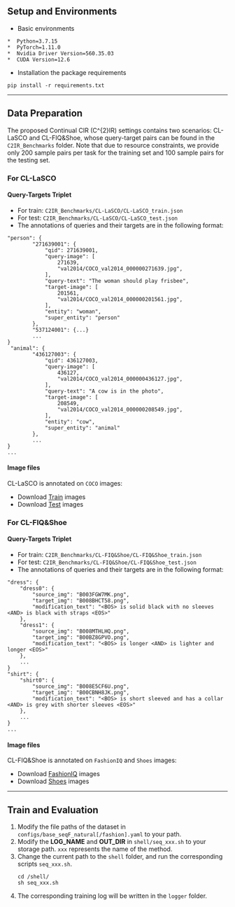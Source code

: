 ## Setup and Environments
- Basic environments
```
*  Python=3.7.15
*  PyTorch=1.11.0
*  Nvidia Driver Version=560.35.03
*  CUDA Version=12.6
```

- Installation the package requirements
```
pip install -r requirements.txt
```

---
## Data Preparation
The proposed Continual CIR (C^{2}IR) settings contains two scenarios: CL-LaSCO and CL-FIQ&Shoe, whose query-target pairs can be found in the `C2IR_Benchmarks` folder. Note that due to resource constraints, we provide only 200 sample pairs per task for the training set and 100 sample pairs for the testing set.
### For CL-LaSCO
#### Query-Targets Triplet
- For train: `C2IR_Benchmarks/CL-LaSCO/CL-LaSCO_train.json`
- For test: `C2IR_Benchmarks/CL-LaSCO/CL-LaSCO_test.json`
- The annotations of queries and their targets are in the following format:
```
"person": {
        "271639001": {
            "qid": 271639001,
            "query-image": [
                271639,
                "val2014/COCO_val2014_000000271639.jpg",
            ],
            "query-text": "The woman should play frisbee",
            "target-image": [
                201561,
                "val2014/COCO_val2014_000000201561.jpg",
            ],
            "entity": "woman",
            "super_entity": "person"
        },
        "537124001": {...}
		...
}
 "animal": {
        "436127003": {
            "qid": 436127003,
            "query-image": [
                436127,
                "val2014/COCO_val2014_000000436127.jpg",
            ],
            "query-text": "A cow is in the photo",
            "target-image": [
                208549,
                "val2014/COCO_val2014_000000208549.jpg",
            ],
            "entity": "cow",
            "super_entity": "animal"
        },
		...
}
...
```

#### Image files
CL-LaSCO is annotated on `COCO` images:
- Download [Train](http://images.cocodataset.org/zips/train2014.zip) images
- Download [Test](http://images.cocodataset.org/zips/val2014.zip) images

### For CL-FIQ&Shoe
#### Query-Targets Triplet
- For train: `C2IR_Benchmarks/CL-FIQ&Shoe/CL-FIQ&Shoe_train.json`
- For test: `C2IR_Benchmarks/CL-FIQ&Shoe/CL-FIQ&Shoe_test.json`
- The annotations of queries and their targets are in the following format:
```
"dress": {
	"dress0": {
		"source_img": "B003FGW7MK.png",
		"target_img": "B008BHCT58.png",
		"modification_text": "<BOS> is solid black with no sleeves <AND> is black with straps <EOS>"
	},
	"dress1": {
		"source_img": "B008MTHLHQ.png",
		"target_img": "B00BZ8GPVO.png",
		"modification_text": "<BOS> is longer <AND> is lighter and longer <EOS>"
	},
	...
}
"shirt": {
	"shirt0": {
		"source_img": "B008E5CF6U.png",
		"target_img": "B00CBNH8JK.png",
		"modification_text": "<BOS> is short sleeved and has a collar <AND> is grey with shorter sleeves <EOS>"
	},
	...
}
...
```

#### Image files
CL-FIQ&Shoe is annotated on `FashionIQ` and `Shoes` images:
- Download [FashionIQ](https://github.com/XiaoxiaoGuo/fashion-iq) images
- Download [Shoes](http://tamaraberg.com/attributesDataset/index.html) images
---


## Train and Evaluation
1. Modify the file paths of the dataset in `configs/base_seqF_natural[/fashion].yaml` to your path.
2. Modify the **LOG_NAME** and **OUT_DIR** in `shell/seq_xxx.sh` to your storage path. `xxx` represents the name of the method.
3. Change the current path to the `shell` folder, and run the corresponding scripts `seq_xxx.sh`.
    ```
    cd /shell/
    sh seq_xxx.sh
    ```
4. The corresponding training log will be written in the `logger` folder.
